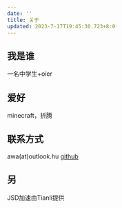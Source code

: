 ```yaml
---
date: ''
title: 关于
updated: 2023-7-17T19:45:30.723+8:0
---
```

## 我是谁

一名中学生+oier

## 爱好

minecraft，折腾

## 联系方式

awa(at)outlook.hu
[github](https://github.com/JesseJeson)

## 另

JSD加速由Tianli提供
